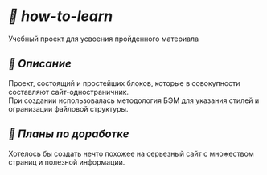 # ___:page_facing_up: how-to-learn___
Учебный проект для усвоения пройденного материала



## ___:eyes: Описание___
Проект, состоящий и простейших блоков, которые в совокупности составляют сайт-одностраничник.    
При создании использовалась методология БЭМ для указания стилей и огранизации файловой структуры.   
    
        
            
            



## ___:raised_hands: Планы по доработке___
Хотелось бы создать нечто похожее на серьезный сайт с множеством страниц и полезной информации.   

